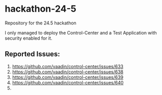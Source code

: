 # hackathon-24-5
Repository for the 24.5 hackathon

I only managed to deploy the Control-Center and a Test Application with security enabled for it.

## Reported Issues:
1. https://github.com/vaadin/control-center/issues/633
2. https://github.com/vaadin/control-center/issues/638
3. https://github.com/vaadin/control-center/issues/639
4. https://github.com/vaadin/control-center/issues/640
5. 